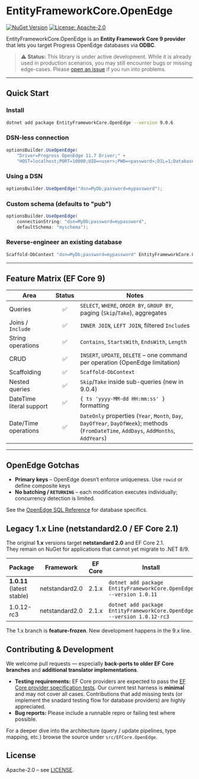# EntityFrameworkCore.OpenEdge
[![NuGet Version](https://img.shields.io/nuget/v/EntityFrameworkCore.OpenEdge)](https://www.nuget.org/packages/EntityFrameworkCore.OpenEdge)
[![License: Apache-2.0](https://img.shields.io/badge/license-Apache%202.0-blue.svg)](LICENSE)

EntityFrameworkCore.OpenEdge is an **Entity Framework Core 9 provider** that lets you target Progress OpenEdge databases via **ODBC**.

> ⚠️ **Status:** This library is under active development. While it is already used in production scenarios, you may still encounter bugs or missing edge-cases. Please [open an issue](https://github.com/alexwiese/EntityFrameworkCore.OpenEdge/issues) if you run into problems.

---

## Quick Start

### Install
```bash
dotnet add package EntityFrameworkCore.OpenEdge --version 9.0.6
```

### DSN-less connection
```csharp
optionsBuilder.UseOpenEdge(
    "Driver=Progress OpenEdge 11.7 Driver;" +
    "HOST=localhost;PORT=10000;UID=<user>;PWD=<password>;DIL=1;Database=<db>");
```

### Using a DSN
```csharp
optionsBuilder.UseOpenEdge("dsn=MyDb;password=mypassword");
```

### Custom schema (defaults to "pub")
```csharp
optionsBuilder.UseOpenEdge(
    connectionString: "dsn=MyDb;password=mypassword",
    defaultSchema: "myschema");
```

### Reverse-engineer an existing database
```powershell
Scaffold-DbContext "dsn=MyDb;password=mypassword" EntityFrameworkCore.OpenEdge -OutputDir Models
```

---

## Feature Matrix (EF Core 9)

| Area                     | Status | Notes                                                                    |
|--------------------------|:------:|---------------------------------------------------------------------------|
| Queries                  | ✅     | `SELECT`, `WHERE`, `ORDER BY`, `GROUP BY`, paging (`Skip`/`Take`), aggregates |
| Joins / `Include`        | ✅     | `INNER JOIN`, `LEFT JOIN`, filtered `Include`s                            |
| String operations        | ✅     | `Contains`, `StartsWith`, `EndsWith`, `Length`                           |
| CRUD                     | ✅     | `INSERT`, `UPDATE`, `DELETE` – one command per operation (OpenEdge limitation) |
| Scaffolding              | ✅     | `Scaffold-DbContext`                                                     |
| Nested queries           | ✅     | `Skip`/`Take` inside sub-queries (new in 9.0.4)                           |
| DateTime literal support | ✅     | `{ ts 'yyyy-MM-dd HH:mm:ss' }` formatting                                |
| Date/Time operations     | ✅     | `DateOnly` properties (`Year`, `Month`, `Day`, `DayOfYear`, `DayOfWeek`); methods (`FromDateTime`, `AddDays`, `AddMonths`, `AddYears`) |

---

## OpenEdge Gotchas

* **Primary keys** – OpenEdge doesn’t enforce uniqueness. Use `rowid` or define composite keys
* **No batching / `RETURNING`** – each modification executes individually; concurrency detection is limited.

See the [OpenEdge SQL Reference](https://docs.progress.com/bundle/openedge-sql-reference/) for database specifics.

## Legacy 1.x Line (netstandard2.0 / EF Core 2.1)

The original **1.x** versions target **netstandard 2.0** and EF Core 2.1.  
They remain on NuGet for applications that cannot yet migrate to .NET 8/9.

| Package | Framework | EF Core | Install |
|---------|-----------|---------|---------|
| **1.0.11** (latest stable) | netstandard2.0 | 2.1.x | `dotnet add package EntityFrameworkCore.OpenEdge --version 1.0.11` |
| 1.0.12-rc3 | netstandard2.0 | 2.1.x | `dotnet add package EntityFrameworkCore.OpenEdge --version 1.0.12-rc3` |

The 1.x branch is **feature-frozen**. New development happens in the 9.x line.  

## Contributing & Development

We welcome pull requests — especially **back-ports to older EF Core branches** and **additional translator implementations**.

* **Testing requirements:** EF Core providers are expected to pass the [EF Core provider specification tests](https://learn.microsoft.com/ef/core/providers/writing-a-provider). Our current test harness is **minimal** and may not cover all cases. Contributions that add missing tests (or implement the snadard testing flow for database providers) are highly appreciated.
* **Bug reports:** Please include a runnable repro or failing test where possible.

For a deeper dive into the architecture (query / update pipelines, type mapping, etc.) browse the source under `src/EFCore.OpenEdge`.

## License

Apache-2.0 – see [LICENSE](LICENSE).

